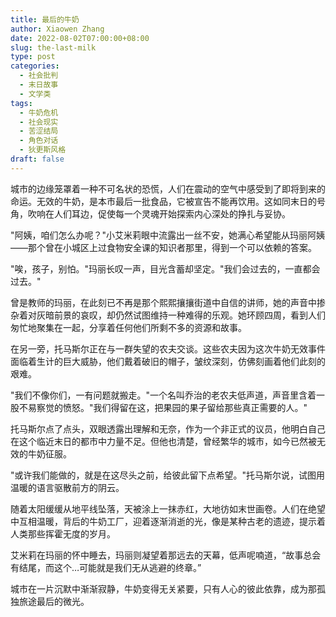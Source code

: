 ```yaml
---
title: 最后的牛奶
author: Xiaowen Zhang
date: 2022-08-02T07:00:00+08:00
slug: the-last-milk
type: post
categories:
  - 社会批判
  - 末日故事
  - 文学类
tags:
  - 牛奶危机
  - 社会现实
  - 苦涩结局
  - 角色对话
  - 狄更斯风格
draft: false
---
```


城市的边缘笼罩着一种不可名状的恐慌，人们在震动的空气中感受到了即将到来的命运。无效的牛奶，是本市最后一批食品，它被宣告不能再饮用。这如同末日的号角，吹响在人们耳边，促使每一个灵魂开始探索内心深处的挣扎与妥协。

"阿姨，咱们怎么办呢？"小艾米莉眼中流露出一丝不安，她满心希望能从玛丽阿姨——那个曾在小城区上过食物安全课的知识者那里，得到一个可以依赖的答案。

"唉，孩子，别怕。"玛丽长叹一声，目光含蓄却坚定。"我们会过去的，一直都会过去。"

曾是教师的玛丽，在此刻已不再是那个熙熙攘攘街道中自信的讲师，她的声音中掺杂着对灰暗前景的哀叹，却仍然试图维持一种难得的乐观。她环顾四周，看到人们匆忙地聚集在一起，分享着任何他们所剩不多的资源和故事。

在另一旁，托马斯尔正在与一群失望的农夫交谈。这些农夫因为这次牛奶无效事件面临着生计的巨大威胁，他们戴着破旧的帽子，皱纹深刻，仿佛刻画着他们此刻的艰难。

"我们不像你们，一有问题就搬走。"一个名叫乔治的老农夫低声道，声音里含着一股不易察觉的愤怒。"我们得留在这，把果园的果子留给那些真正需要的人。"

托马斯尔点了点头，双眼透露出理解和无奈，作为一个非正式的议员，他明白自己在这个临近末日的都市中力量不足。但他也清楚，曾经繁华的城市，如今已然被无效的牛奶征服。

"或许我们能做的，就是在这尽头之前，给彼此留下点希望。"托马斯尔说，试图用温暖的语言驱散前方的阴云。

随着太阳缓缓从地平线坠落，天被涂上一抹赤红，大地彷如末世画卷。人们在绝望中互相温暖，背后的牛奶工厂，迎着逐渐消逝的光，像是某种古老的遗迹，提示着人类那些挥霍无度的岁月。

艾米莉在玛丽的怀中睡去，玛丽则凝望着那远去的天幕，低声呢喃道，“故事总会有结尾，而这个…可能就是我们无从逃避的终章。”

城市在一片沉默中渐渐寂静，牛奶变得无关紧要，只有人心的彼此依靠，成为那孤独旅途最后的微光。